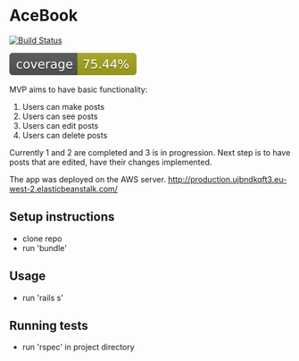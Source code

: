 # AceBook

[![Build Status](https://travis-ci.com/m-budryte/acebook-zuckerbros.svg?branch=master)](https://travis-ci.com/m-budryte/acebook-zuckerbros)

![Coverage](https://github.com/m-budryte/acebook-zuckerbros/blob/master/badge.svg)

MVP aims to have basic functionality:

1. Users can make posts
2. Users can see posts
3. Users can edit posts
4. Users can delete posts

Currently 1 and 2 are completed and 3 is in progression. Next step is to have posts that are edited, have their changes implemented.

The app was deployed on the AWS server. http://production.ujbndkqft3.eu-west-2.elasticbeanstalk.com/

## Setup instructions
- clone repo
- run 'bundle'

## Usage
- run 'rails s'

## Running tests
- run 'rspec' in project directory


